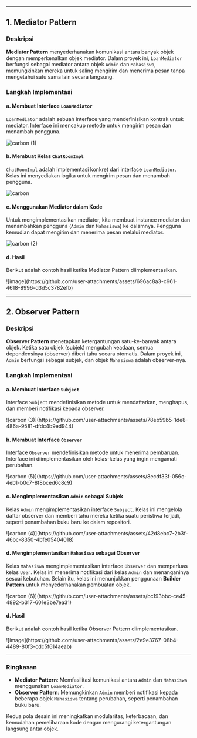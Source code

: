 <hr>

<h2>1. Mediator Pattern</h2>

<h3>Deskripsi</h3>
<p><strong>Mediator Pattern</strong> menyederhanakan komunikasi antara banyak objek dengan memperkenalkan objek mediator. Dalam proyek ini, <code>LoanMediator</code> berfungsi sebagai mediator antara objek <code>Admin</code> dan <code>Mahasiswa</code>, memungkinkan mereka untuk saling mengirim dan menerima pesan tanpa mengetahui satu sama lain secara langsung.</p>

<h3>Langkah Implementasi</h3>
   <h4>a. Membuat Interface <code>LoanMediator</code></h4>
<p><code>LoanMediator</code> adalah sebuah interface yang mendefinisikan kontrak untuk mediator. Interface ini mencakup metode untuk mengirim pesan dan menambah pengguna.</p>

![carbon (1)](https://github.com/user-attachments/assets/080c8006-60c6-4d3b-8244-77b733f7d602)
<h4>b. Membuat Kelas <code>ChatRoomImpl</code></h4>
<p><code>ChatRoomImpl</code> adalah implementasi konkret dari interface <code>LoanMediator</code>. Kelas ini menyediakan logika untuk mengirim pesan dan menambah pengguna.</p>

   ![carbon](https://github.com/user-attachments/assets/0d6dbcf1-fa21-4e2b-8eb8-88c6ecefc190)
<h4>c. Menggunakan Mediator dalam Kode</h4>
<p>Untuk mengimplementasikan mediator, kita membuat instance mediator dan menambahkan pengguna (<code>Admin</code> dan <code>Mahasiswa</code>) ke dalamnya. Pengguna kemudian dapat mengirim dan menerima pesan melalui mediator.</p>

![carbon (2)](https://github.com/user-attachments/assets/852cb4de-5b0d-4d11-800c-6d03ddc69e3e)
<h4>d. Hasil</h4>
<p>Berikut adalah contoh hasil ketika Mediator Pattern diimplementasikan.</p>
![image](https://github.com/user-attachments/assets/696ac8a3-c961-4618-8996-d3d5c3782efb)

<hr>
<h2>2. Observer Pattern</h2>

<h3>Deskripsi</h3>
<p><strong>Observer Pattern</strong> menetapkan ketergantungan satu-ke-banyak antara objek. Ketika satu objek (subjek) mengubah keadaan, semua dependensinya (observer) diberi tahu secara otomatis. Dalam proyek ini, <code>Admin</code> berfungsi sebagai subjek, dan objek <code>Mahasiswa</code> adalah observer-nya.</p>

<h3>Langkah Implementasi</h3>
   <h4>a. Membuat Interface <code>Subject</code></h4>
<p>Interface <code>Subject</code> mendefinisikan metode untuk mendaftarkan, menghapus, dan memberi notifikasi kepada observer.</p>
 ![carbon (3)](https://github.com/user-attachments/assets/78eb59b5-1de8-486a-9581-dfdc4b9ed944)

  <h4>b. Membuat Interface <code>Observer</code></h4>
<p>Interface <code>Observer</code> mendefinisikan metode untuk menerima pembaruan. Interface ini diimplementasikan oleh kelas-kelas yang ingin mengamati perubahan.</p>
![carbon (5)](https://github.com/user-attachments/assets/8ecdf33f-056c-4eb1-b0c7-8f8bced6c8c9)

  <h4>c. Mengimplementasikan <code>Admin</code> sebagai Subjek</h4>
<p>Kelas <code>Admin</code> mengimplementasikan interface <code>Subject</code>. Kelas ini mengelola daftar observer dan memberi tahu mereka ketika suatu peristiwa terjadi, seperti penambahan buku baru ke dalam repositori.</p>
![carbon (4)](https://github.com/user-attachments/assets/42d8ebc7-2b3f-46bc-8350-4bfe05404018)

  <h4>d. Mengimplementasikan <code>Mahasiswa</code> sebagai Observer</h4>
<p>Kelas <code>Mahasiswa</code> mengimplementasikan interface <code>Observer</code> dan memperluas kelas <code>User</code>. Kelas ini menerima notifikasi dari kelas <code>Admin</code> dan menanganinya sesuai kebutuhan. Selain itu, kelas ini menunjukkan penggunaan <strong>Builder Pattern</strong> untuk menyederhanakan pembuatan objek.</p> 
![carbon (6)](https://github.com/user-attachments/assets/bc193bbc-ce45-4892-b317-601e3be7ea31)

<h4>d. Hasil</h4>
<p>Berikut adalah contoh hasil ketika Observer Pattern diimplementasikan.</p>
![image](https://github.com/user-attachments/assets/2e9e3767-08b4-4489-80f3-cdc5f614aeab)

<hr>
<h3>Ringkasan</h3>
<ul>
    <li><strong>Mediator Pattern</strong>: Memfasilitasi komunikasi antara <code>Admin</code> dan <code>Mahasiswa</code> menggunakan <code>LoanMediator</code>.</li>
    <li><strong>Observer Pattern</strong>: Memungkinkan <code>Admin</code> memberi notifikasi kepada beberapa objek <code>Mahasiswa</code> tentang perubahan, seperti penambahan buku baru.</li>
</ul>
<p>Kedua pola desain ini meningkatkan modularitas, keterbacaan, dan kemudahan pemeliharaan kode dengan mengurangi ketergantungan langsung antar objek.</p>

